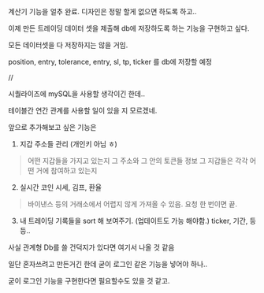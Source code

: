계산기 기능을 얼추 완료. 디자인은 정말 할게 없으면 하도록 하고..

이제 만든 트레이딩 데이터 셋을 제출해 db에 저장하도록 하는 기능을 구현하고 싶다.

모든 데이터셋을 다 저장하지는 않을 거임.

position, entry, tolerance, entry, sl, tp, ticker 를 db에 저장할 예정

//

시퀄라이즈에 mySQL을 사용할 생각이긴 한데..

테이블간 연간 관계를 사용할 일이 있을 지 모르겠네.

앞으로 추가해보고 싶은 기능은

1. 지갑 주소들 관리 (개인키 아님 ㅎ)
> 어떤 지갑들을 가지고 있는지 그 주소와 그 안의 토큰들 정보
> 그 지갑들은 각각 어떤 거에 참여하고 있는지

2. 실시간 코인 시세, 김프, 환율
> 바이낸스 등의 거래소에서 어렵지 않게 가져올 수 있음. 요청 한 번이면 끝.

3. 내 트레이딩 기록들을 sort 해 보여주기. (업데이트도 가능 해야함.)
ticker, 기간, 등등..

사실 관계형 Db를 쓸 건덕지가 있다면 여기서 나올 것 같음

일단 혼자쓰려고 만든거긴 한데 굳이 로그인 같은 기능을 넣어야 하나..

굳이 로그인 기능을 구현한다면 필요할수도 있을 것 같고.

